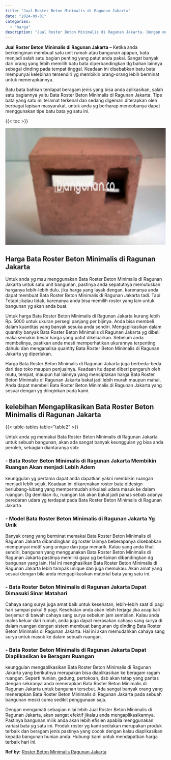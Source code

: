 ```yaml
---
title: "Jual Roster Beton Minimalis di Ragunan Jakarta"
date: "2024-09-01"
categories: 
  - "harga"
description: "Jual Roster Beton Minimalis di Ragunan Jakarta. Dengan mengamati sebagian nilai lebih Jual Roster Beton Minimalis di Ragunan Jakarta, akan sangat efektif jik..."
---
```


**Jual Roster Beton Minimalis di Ragunan Jakarta** – Ketika anda berkeinginan membuat satu unit rumah atau bangunan apapun, bata menjadi salah satu bagian penting yang patut anda pakai. Sangat banyak dari orang yang lebih memilih batu bata diperbandingkan dg bahan lainnya sebagai dinding pada tempat tinggal. Keadaan ini disebabkan batu bata mempunyai kelebihan tersendiri yg membikin orang-orang lebih berminat untuk menerapkannya.

Batu bata bahkan terdapat beragam jenis yang bisa anda aplikasikan, salah satu bagiannya yaitu Bata Roster Beton Minimalis di Ragunan Jakarta. Tipe bata yang satu ini teramat terkenal dan sedang digemari diterapkan oleh berbagai lapisan masyarakat. untuk anda yg berharap mencobanya dapat menggunakan tipe batu bata yg satu ini.

{{< toc >}}

![Jual Roster Beton Minimalis di Ragunan Jakarta](/images/bata-roster-minimalis-32.png)

## Harga Bata Roster Beton Minimalis di Ragunan Jakarta

Untuk anda yg mau menggunakan Bata Roster Beton Minimalis di Ragunan Jakarta untuk satu unit bangunan, pastinya anda sepatutnya memutuskan harganya lebih-lebih dulu. jika harga yang layak dengan, karenanya anda dapat membuat Bata Roster Beton Minimalis di Ragunan Jakarta tadi. Tapi Tetapi jikalau tidak, karenanya anda bisa memilih roster yang lain untuk bangunan yg akan anda buat.

Untuk harga Bata Roster Beton Minimalis di Ragunan Jakarta kurang lebih Rp. 5000 untuk ukuran persegi panjang per bijinya. Anda bisa membeli dalam kuantitas yang banyak sesuka anda sendiri. Mengaplikasikan dalam quantity banyak Bata Roster Beton Minimalis di Ragunan Jakarta yg dibeli maka semakin besar harga yang patut dikeluarkan. Sebelum anda membelinya, pastikan anda mesti memperhatikan ukurannya terpenting dahulu dan menganalisa quantity Bata Roster Beton Minimalis di Ragunan Jakarta yg diperlukan.

Harga Bata Roster Beton Minimalis di Ragunan Jakarta juga berbeda-beda dari tiap toko maupun penjualnya. Keadaan itu dapat diberi pengaruh oleh mutu, tempat, maupun hal lainnya yang menciptakan harga Bata Roster Beton Minimalis di Ragunan Jakarta bakal jadi lebih murah maupun mahal. Anda dapat membeli Bata Roster Beton Minimalis di Ragunan Jakarta yang sesuai dengan yg diinginkan pada kami.

## kelebihan Mengaplikasikan Bata Roster Beton Minimalis di Ragunan Jakarta

{{< table-tables table="table2" >}}

Untuk anda yg memakai Bata Roster Beton Minimalis di Ragunan Jakarta untuk sebuah bangunan, akan ada sangat banyak keunggulan yg bisa anda peroleh, sebagian diantaranya sbb:

### \- Bata Roster Beton Minimalis di Ragunan Jakarta Membikin Ruangan Akan menjadi Lebih Adem

keunggulan yg pertama dapat anda dapatkan yakni membikin ruangan menjadi lebih sejuk. Keadaan ini dikarenakan roster bata didesign berlubang-lubang yang mempermudah sirkulasi udara masuk ke dalam ruangan. Dg demikian itu, ruangan tak akan bakal jadi panas sebab adanya peredaran udara yg terdapat pada Bata Roster Beton Minimalis di Ragunan Jakarta.

### \- Model Bata Roster Beton Minimalis di Ragunan Jakarta Yg Unik

Banyak orang yang berminat memakai Bata Roster Beton Minimalis di Ragunan Jakarta dibandingkan dg roster lainnya beberapanya disebabkan mempunyai motif yang unique dan juga menarik. Kalau yang anda lihat sendiri, bangunan yang menggunakan Bata Roster Beton Minimalis di Ragunan Jakarta pastinya memiliki gaya yg berlainan dibandingkan dg bangunan yang lain. Hal ini menghasilkan Bata Roster Beton Minimalis di Ragunan Jakarta lebih tampak unique dan juga memukau. Akan amat yang sesuai dengan bila anda mengaplikasikan material bata yang satu ini.

### \- Bata Roster Beton Minimalis di Ragunan Jakarta Dapat Dimasuki Sinar Matahari

Cahaya sang surya juga amat baik untuk kesehatan, lebih-lebih saat di pagi hari sampai pukul 9 pagi. Kesehatan anda akan lebih terjaga jika acap kali berjemur di bawah cahaya sang surya sebelum jam sembilan. Kalau anda males keluar dari rumah, anda juga dapat merasakan cahaya sang surya di dalam ruangan dengan sistem membuat bangunan dg dinding Bata Roster Beton Minimalis di Ragunan Jakarta. Hal ini akan memudahkan cahaya sang surya untuk masuk ke dalam sebuah ruangan.

### \- Bata Roster Beton Minimalis di Ragunan Jakarta Dapat Diaplikasikan ke Beragam Ruangan

keunggulan mengaplikasikan Bata Roster Beton Minimalis di Ragunan Jakarta yang berikutnya merupakan bisa diaplikasikan ke beragam ragam ruangan. Seperti hunian, gedung, pertokoan, dsb akan tetap yang pantas dengan sekiranya anda menerapkan Bata Roster Beton Minimalis di Ragunan Jakarta untuk bangunan tersebut. Ada sangat banyak orang yang menerapkan Bata Roster Beton Minimalis di Ragunan Jakarta pada sebuah bangunan meski cuma sedikit penggunaan saja.

Dengan mengamati sebagian nilai lebih Jual Roster Beton Minimalis di Ragunan Jakarta, akan sangat efektif jikalau anda mengaplikasikannya. Pastinya bangunan milik anda akan lebih efisien apabila menggunakan variasi bata yg satu ini. Produk roster yg kami sediakan merupakan produk terbaik dan beragam jenis pastinya yang cocok dengan kalau diaplikasikan kepada bangunan hunian anda. Hubungi kami untuk mendapatkan harga terbaik hari ini.

**Ref by:** [Roster Beton Minimalis Ragunan Jakarta](https://id.wikipedia.org/wiki/Roster)
